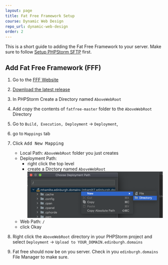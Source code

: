 ```yaml
---
layout: page
title: Fat Free Framework Setup
course: Dynamic Web Design
repo_url: dynamic-web-design
order: 2
---
```


This is a short guide to adding the Fat Free Framework to your server. Make sure to follow [Setup PHPStorm SFTP](phpstorm-sftp-setup) first.

## Add Fat Free Framework (FFF)

1.  Go to the [FFF Website](https://fatfreeframework.com/3.6/home)
2.  [Download the latest release](https://github.com/bcosca/fatfree/archive/master.zip)
3.  In PHPStorm Create a Directory named `AboveWebRoot`
4.  Add copy the contents of `fatfree-master` folder to the `AboveWebRoot` Directory
5.  Go to `Build, Execution, Deployment` -> `Deployment`,
6.  go to `Mappings` tab
7.  Click <kbd>Add New Mapping</kbd>

    -   Local Path: `AboveWebRoot` folder you just creates
    -   Deployment Path:
        -   right click the top level
        -   create a Dirctory named `AboveWebRoot` ![](img/phpstorm-new-mapping-directory.png)
    -   Web Path: `/`
    -   click Okay

8.  Right click the `AboveWebRoot` directory in your PHPStorm project and select `Deployment` -> `Upload to YOUR_DOMAIN.edinburgh.domains`
9.  Fat free should now be on you server. Check in you `edinburgh.domains` File Manager to make sure.
